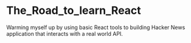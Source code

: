 # The_Road_to_learn_React
Warming myself up by using basic React tools to building Hacker News application that interacts with a real world API.
